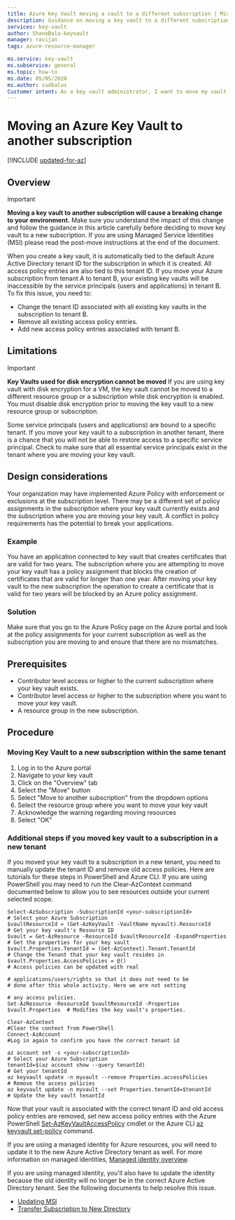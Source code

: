 ```yaml
---
title: Azure Key Vault moving a vault to a different subscription | Microsoft Docs
description: Guidance on moving a key vault to a different subscription.
services: key-vault
author: ShaneBala-keyvault
manager: ravijan
tags: azure-resource-manager

ms.service: key-vault
ms.subservice: general
ms.topic: how-to
ms.date: 05/05/2020
ms.author: sudbalas
Customer intent: As a key vault administrator, I want to move my vault to another subscription.
---
```


# Moving an Azure Key Vault to another subscription

[!INCLUDE [updated-for-az](../../../includes/updated-for-az.md)]

## Overview

> [!IMPORTANT]
> **Moving a key vault to another subscription will cause a breaking change to your environment.**
> Make sure you understand the impact of this change and follow the guidance in this article carefully before deciding to move key vault to a new subscription.
> If you are using Managed Service Identities (MSI) please read the post-move instructions at the end of the document. 

When you create a key vault, it is automatically tied to the default Azure Active Directory tenant ID for the subscription in which it is created. All access policy entries are also tied to this tenant ID. If you move your Azure subscription from tenant A to tenant B, your existing key vaults will be inaccessible by the service principals (users and applications) in tenant B. To fix this issue, you need to:

* Change the tenant ID associated with all existing key vaults in the subscription to tenant B.
* Remove all existing access policy entries.
* Add new access policy entries associated with tenant B.

## Limitations

> [!IMPORTANT]
> **Key Vaults used for disk encryption cannot be moved**
> If you are using key vault with disk encryption for a VM, the key vault cannot be moved to a different resource group or a subscription while disk encryption is enabled. You must disable disk encryption prior to moving the key vault to a new resource group or subscription. 

Some service principals (users and applications) are bound to a specific tenant. If you move your key vault to a subscription in another tenant, there is a chance that you will not be able to restore access to a specific service principal. Check to make sure that all essential service principals exist in the tenant where you are moving your key vault.

## Design considerations

Your organization may have implemented Azure Policy with enforcement or exclusions at the subscription level. There may be a different set of policy assignments in the subscription where your key vault currently exists and the subscription where you are moving your key vault. A conflict in policy requirements has the potential to break your applications.

### Example

You have an application connected to key vault that creates certificates that are valid for two years. The subscription where you are attempting to move your key vault has a policy assignment that blocks the creation of certificates that are valid for longer than one year. After moving your key vault to the new subscription the operation to create a certificate that is valid for two years will be blocked by an Azure policy assignment.

### Solution

Make sure that you go to the Azure Policy page on the Azure portal and look at the policy assignments for your current subscription as well as the subscription you are moving to and ensure that there are no mismatches.

## Prerequisites

* Contributor level access or higher to the current subscription where your key vault exists.
* Contributor level access or higher to the subscription where you want to move your key vault.
* A resource group in the new subscription.

## Procedure

### Moving Key Vault to a new subscription within the same tenant

1. Log in to the Azure portal
2. Navigate to your key vault
3. Click on the "Overview" tab
4. Select the "Move" button
5. Select "Move to another subscription" from the dropdown options
6. Select the resource group where you want to move your key vault
7. Acknowledge the warning regarding moving resources
8. Select "OK"

### Additional steps if you moved key vault to a subscription in a new tenant

If you moved your key vault to a subscription in a new tenant, you need to manually update the tenant ID and remove old access policies. Here are tutorials for these steps in PowerShell and Azure CLI. If you are using PowerShell you may need to run the Clear-AzContext command documented below to allow you to see resources outside your current selected scope. 

```azurepowershell
Select-AzSubscription -SubscriptionId <your-subscriptionId>                # Select your Azure Subscription
$vaultResourceId = (Get-AzKeyVault -VaultName myvault).ResourceId          # Get your key vault's Resource ID 
$vault = Get-AzResource -ResourceId $vaultResourceId -ExpandProperties     # Get the properties for your key vault
$vault.Properties.TenantId = (Get-AzContext).Tenant.TenantId               # Change the Tenant that your key vault resides in
$vault.Properties.AccessPolicies = @()                                     # Access policies can be updated with real
                                                                           # applications/users/rights so that it does not need to be                             # done after this whole activity. Here we are not setting 
                                                                           # any access policies. 
Set-AzResource -ResourceId $vaultResourceId -Properties $vault.Properties  # Modifies the key vault's properties.

Clear-AzContext                                                            #Clear the context from PowerShell
Connect-AzAccount                                                          #Log in again to confirm you have the correct tenant id
````

```azurecli
az account set -s <your-subscriptionId>                                    # Select your Azure Subscription
tenantId=$(az account show --query tenantId)                               # Get your tenantId
az keyvault update -n myvault --remove Properties.accessPolicies           # Remove the access policies
az keyvault update -n myvault --set Properties.tenantId=$tenantId          # Update the key vault tenantId
```

Now that your vault is associated with the correct tenant ID and old access policy entries are removed, set new access policy entries with the Azure PowerShell [Set-AzKeyVaultAccessPolicy](/powershell/module/az.keyvault/Set-azKeyVaultAccessPolicy) cmdlet or the Azure CLI [az keyvault set-policy](/cli/azure/keyvault?view=azure-cli-latest#az-keyvault-set-policy) command.

If you are using a managed identity for Azure resources, you will need to update it to the new Azure Active Directory tenant as well. For more information on managed identities, [Managed identity overview](/azure/active-directory/managed-identities-azure-resources/overview).

If you are using managed identity, you'll also have to update the identity because the old identity will no longer be in the correct Azure Active Directory tenant. See the following documents to help resolve this issue. 

* [Updating MSI](https://docs.microsoft.com/azure/active-directory/managed-identities-azure-resources/known-issues#transferring-a-subscription-between-azure-ad-directories)
* [Transfer Subscription to New Directory](https://docs.microsoft.com/azure/role-based-access-control/transfer-subscription)
